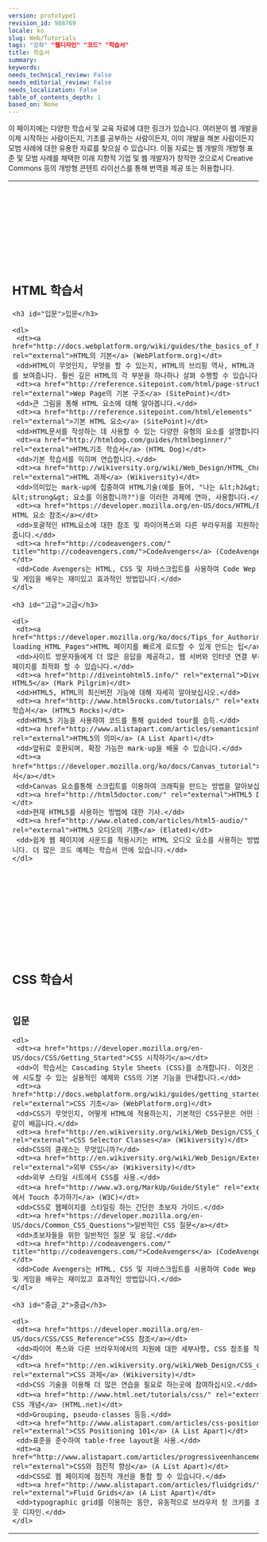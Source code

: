 ```yaml
---
version: prototype1
revision_id: 988769
locale: ko
slug: Web/Tutorials
tags: "강좌" "웹디자인" "코드" "학습서"
title: 학습서
summary: 
keywords: 
needs_technical_review: False
needs_editorial_review: False
needs_localization: False
table_of_contents_depth: 1
based_on: None
---
```

<p>이 페이지에는 다양한 학습서 및 교육 자료에 대한 링크가 있습니다. 여러분이 웹 개발을 이제 시작하는 사람이든지, 기초를 공부하는 사람이든지, 이미 개발을 해본 사람이든지 모범 사례에 대한 유용한 자료를 찾으실 수 있습니다. 이들 자료는 웹 개발의 개방형 표준 및 모범 사례를 채택한 미래 지향적 기업 및 웹 개발자가 창작한 것으로서 Creative Commons 등의 개방형 콘텐트 라이선스를 통해 번역을 제공 또는 허용합니다.</p>

<table class="topicpage-table">
 <tbody>
  <tr>
   <td>
    <h2 class="Documentation" id="Documentation" name="Documentation">HTML 학습서</h2>

    <h3 id="입문">입문</h3>

    <dl>
     <dt><a href="http://docs.webplatform.org/wiki/guides/the_basics_of_html" rel="external">HTML의 기본</a> (WebPlatform.org)</dt>
     <dd>HTML이 무엇인지, 무엇을 할 수 있는지, HTML의 브리핑 역사, HTML과 같은 문서구조를 보여줍니다. 훨씬 깊은 HTML의 각 부분을 하나하나 살펴 수행할 수 있습니다.</dd>
     <dt><a href="http://reference.sitepoint.com/html/page-structure" rel="external">Wep Page의 기본 구조</a> (SitePoint)</dt>
     <dd>큰 그림을 통해 HTML 요소에 대해 알아봅니다.</dd>
     <dt><a href="http://reference.sitepoint.com/html/elements" rel="external">기본 HTML 요소</a> (SitePoint)</dt>
     <dd>HTML문서를 작성하는 데 사용할 수 있는 다양한 유형의 요소를 설명합니다.</dd>
     <dt><a href="http://htmldog.com/guides/htmlbeginner/" rel="external">HTML기초 학습서</a> (HTML Dog)</dt>
     <dd>기본 학습서를 익히며 연습합니다.</dd>
     <dt><a href="http://wikiversity.org/wiki/Web_Design/HTML_Challenges" rel="external">HTML 과제</a> (Wikiversity)</dt>
     <dd>의미있는 mark-up에 집중하여 HTML기술(예를 들어, "나는 &lt;h2&gt; 요소 또는&lt;strong&gt; 요소를 이용합니까?")을 이러한 과제에 연마, 사용합니다.</dd>
     <dt><a href="https://developer.mozilla.org/en-US/docs/HTML/Element">MDN HTML 요소 참조</a></dt>
     <dd>포괄적인 HTML요소에 대한 참조 및 파이어폭스와 다른 부라우저를 지원하는 방법을 알려줍니다.</dd>
     <dt><a href="http://codeavengers.com/" title="http://codeavengers.com/">CodeAvengers</a> (CodeAvengers.com)</dt>
     <dd>Code Avengers는 HTML, CSS 및 자바스크립트를 사용하여 Code Wep 에플리케이션 및 게임을 배우는 재미있고 효과적인 방법입니다.</dd>
    </dl>

    <h3 id="고급">고급</h3>

    <dl>
     <dt><a href="https://developer.mozilla.org/ko/docs/Tips_for_Authoring_Fast-loading_HTML_Pages">HTML 페이지를 빠르게 로드할 수 있게 만드는 팁</a></dt>
     <dd>사이트 방문자들에게 더 많은 응답을 제공하고, 웹 서버와 인터넷 연결 부하를 줄여 웹 페이지를 최적화 할 수 있습니다.</dd>
     <dt><a href="http://diveintohtml5.info/" rel="external">Dive into HTML5</a> (Mark Pilgrim)</dt>
     <dd>HTML5, HTML의 최신버전 기능에 대해 자세히 알아보십시오.</dd>
     <dt><a href="http://www.html5rocks.com/tutorials/" rel="external">HTML5 학습서</a> (HTML5 Rocks)</dt>
     <dd>HTML5 기능을 사용하여 코드를 통해 guided tour를 습득.</dd>
     <dt><a href="http://www.alistapart.com/articles/semanticsinhtml5/" rel="external">HTML5의 의미</a> (A List Apart)</dt>
     <dd>앞뒤로 호환되며, 확장 가능한 mark-up을 배울 수 있습니다.</dd>
     <dt><a href="https://developer.mozilla.org/ko/docs/Canvas_tutorial">Canvas 학습서</a></dt>
     <dd>Canvas 요소를통해 스크립트를 이용하여 크래픽을 만드는 방법을 알아보십시오.</dd>
     <dt><a href="http://html5doctor.com/" rel="external">HTML5 Doctor</a></dt>
     <dd>현재 HTML5를 사용하는 방법에 대한 기사.</dd>
     <dt><a href="http://www.elated.com/articles/html5-audio/" rel="external">HTML5 오디오의 기쁨</a> (Elated)</dt>
     <dd>쉽게 웹 페이지에 사운드를 적용시키는 HTML 오디오 요소를 사용하는 방법에 대해 알아봅니다. 더 많은 코드 예제는 학습서 안에 있습니다.</dd>
    </dl>
   </td>
   <td>
    <h2 class="Documentation" id="Documentation" name="Documentation">Javascript 학습서</h2>

    <h3 id="입문_2">입문</h3>

    <dl>
     <dt><a href="http://www.codecademy.com/">Codecademy</a> (Codecademy)</dt>
     <dd>Codecademy는 자바 스크립트를 코딩하는 방법을 배울 수 있는 가장 쉬운 방법입니다. 친구들과 함께 재미있게 배울 수 있습니다.</dd>
     <dt><a href="https://developer.mozilla.org/en-US/docs/JavaScript/Getting_Started">JavaScript 시작하기</a></dt>
     <dd>JavaScript란 무엇이며, 어떻게 도움을 줄까?</dd>
     <dt><a href="http://docs.webplatform.org/wiki/concepts/programming/programming_basics" rel="external">Programming – 입문 </a> (WebPlatform.org)</dt>
     <dd>프로그래밍의 기본 중의 기본. 자바스크립트를 사용하고 더 많은 것을 할 수 있는 모범사례와 무엇을 할 수 있는지 소개하는 기사.</dd>
     <dt><a href="http://dev.opera.com/articles/view/javascript-best-practices/" rel="external">JavaScript 모범사례</a><a href="http://docs.webplatform.org/wiki/tutorials/javascript_best_practices" title="http://docs.webplatform.org/wiki/tutorials/javascript_best_practices"> </a>(WebPlatform.org)</dt>
     <dd>자바 스크립트를 작성(그렇지 않아도)한 명백하고 분명한 몇 가지 모범사례에 대해 알아보십시오.</dd>
     <dt><a href="http://codeavengers.com/" title="http://codeavengers.com/">CodeAvengers</a> (CodeAvengers.com)</dt>
     <dd>Code Avengers는 HTML, CSS 및 자바스크립트를 사용하여 Code Wep 에플리케이션 및 게임을 배우는 재미있고 효과적인 방법입니다.</dd>
    </dl>

    <h3 id="중급">중급</h3>

    <dl>
     <dt><a href="https://developer.mozilla.org/en-US/docs/A_re-introduction_to_JavaScript">JavaScript 다시 소개하기</a></dt>
     <dd>중급 개발자들을 대상으로 자바 스크립트 프로그래밍 언어의 요점을 되풀이합니다.</dd>
     <dt><a href="http://eloquentjavascript.net/contents.html" rel="external">Eloquent JavaScript</a></dt>
     <dd>중급 및 고급 자바 스크립트 방법론에 대한 포괄적인 가이드.</dd>
     <dt><a a="" href="http://www.addyosmani.com/resources/essentialjsdesignpatterns/book/" rel="external">JavaScript 필수 디자인 패턴</a> (Addy Osmani)</dt>
     <dd>자바 스크립트에 필요한 디자인 패턴을 소개.</dd>
     <dt><a href="http://www.yuiblog.com/blog/2007/01/24/video-crockford-tjpl/" rel="external">JavaScript 프로그래밍 언어</a> (YUI Blog)</dt>
     <dd>오늘날, Douglas Crockford가 탐구해온 언어와 방법.</dd>
     <dt><a href="https://developer.mozilla.org/en-US/docs/Introduction_to_Object-Oriented_JavaScript">객체 지향 JavaScript 소개</a></dt>
     <dd>자바 스크립트 개체 모델에 대해 자세히 알아보십시오.</dd>
    </dl>

    <h3 id="고급_2">고급</h3>

    <dl>
     <dt><a href="http://ejohn.org/apps/learn/" rel="external">고급 JavaScript 학습</a> (John Resig)</dt>
     <dd>John Resig의 고급 자바스크립트 가이드.</dd>
     <dt><a href="http://www.elated.com/articles/javascript-dom-intro/" rel="external">JavaScript DOM을 소개합니다</a> (Elated)</dt>
     <dd>이것은 어떤 문서이며, 어디가 유용합니까? 이 문서는 강력한 스크립트 기능을 부드럽게 소개합니다.</dd>
     <dt><a href="http://yuiblog.com/blog/2006/10/20/video-crockford-domtheory/" rel="external">불편한 API: DOM의 이론</a> (YUI Blog)</dt>
     <dd>Douglas Crockford가 문서 객체 모델을 설명합니다.</dd>
     <dt><a href="http://yuiblog.com/blog/2006/11/27/video-crockford-advjs/" rel="external">고급JavaScript</a> (YUI Blog)</dt>
     <dd>Douglas Crockford가 자바 스크립트 프로그래머가 제작할 응용프로그램을 선택할 수 있는 코드 패턴을 유사하게 보여드립니다.</dd>
     <dt><a href="http://bonsaiden.github.com/JavaScript-Garden/" rel="external">JavaScript Garden</a></dt>
     <dd>자바 스크립트의 가장 독특한 부분을 설명서에서 참조하십시오.</dd>
     <dt><a href="http://stackoverflow.com/questions/394601/which-javascript-framework-jquery-vs-dojo-vs" rel="external">어떤 JavaScript Framework를?</a> (StackOverflow)</dt>
     <dd>자바 스크립트 프레임 워크를 선택하는 방법에 대한 조언.</dd>
     <dt><a href="http://yuiblog.com/blog/2008/07/22/non-blocking-scripts/" rel="external">Non-blocking JavaScript Downloads</a> (YUI Blog)</dt>
     <dd>자바 스크립트를 포함하는 페이지의 다운로드 성능 향상을 위한 팁을 제공합니다.</dd>
     <dt><a href="https://developer.mozilla.org/en-US/docs/JavaScript/Guide">JavaScript 가이드</a></dt>
     <dd>초급에서 고급까지 모든 수준을 학습 할 수 있는 포괄적이고 정기적으로 업데이트 되는 자가스크립트 설명서를 참조하십시오.</dd>
    </dl>
   </td>
  </tr>
  <tr>
   <td colspan="2">
    <h2 class="Documentation" id="Documentation" name="Documentation">CSS 학습서</h2>
   </td>
  </tr>
  <tr>
   <td>
    <h3 id="입문_3">입문</h3>

    <dl>
     <dt><a href="https://developer.mozilla.org/en-US/docs/CSS/Getting_Started">CSS 시작하기</a></dt>
     <dd>이 학습서는 Cascading Style Sheets (CSS)를 소개합니다. 이것은 자신의 컴퓨터에 시도할 수 있는 실용적인 예제와 CSS의 기본 기능을 안내합니다.</dd>
     <dt><a href="http://docs.webplatform.org/wiki/guides/getting_started_with_css" rel="external">CSS 기초</a> (WebPlatform.org)</dt>
     <dd>CSS가 무엇인지, 어떻게 HTML에 적용하는지, 기본적인 CSS구문은 어떤 것인지. 다음과 같이 배웁니다.</dd>
     <dt><a href="http://en.wikiversity.org/wiki/Web_Design/CSS_Classes" rel="external">CSS Selector Classes</a> (Wikiversity)</dt>
     <dd>CSS의 클래스는 무엇입니까?</dd>
     <dt><a href="http://en.wikiversity.org/wiki/Web_Design/External_CSS" rel="external">외부 CSS</a> (Wikiversity)</dt>
     <dd>외부 스타일 시트에서 CSS를 사용.</dd>
     <dt><a href="http://www.w3.org/MarkUp/Guide/Style" rel="external">스타일에서 Touch 추가하기</a> (W3C)</dt>
     <dd>CSS로 웹페이지를 스타일링 하는 간단한 초보자 가이드.</dd>
     <dt><a href="https://developer.mozilla.org/en-US/docs/Common_CSS_Questions">일반적인 CSS 질문</a></dt>
     <dd>초보자들을 위한 일반적인 질문 및 응답.</dd>
     <dt><a href="http://codeavengers.com/" title="http://codeavengers.com/">CodeAvengers</a> (CodeAvengers.com)</dt>
     <dd>Code Avengers는 HTML, CSS 및 자바스크립트를 사용하여 Code Wep 에플리케이션 및 게임을 배우는 재미있고 효과적인 방법입니다.</dd>
    </dl>

    <h3 id="중급_2">중급</h3>

    <dl>
     <dt><a href="https://developer.mozilla.org/en-US/docs/CSS/CSS_Reference">CSS 참조</a></dt>
     <dd>파이어 폭스와 다른 브라우저에서의 지원에 대한 세부사항, CSS 참조를 작성합니다.</dd>
     <dt><a href="http://en.wikiversity.org/wiki/Web_Design/CSS_challenges" rel="external">CSS 과제</a> (Wikiversity)</dt>
     <dd>CSS 기술을 이용해 더 많은 연습을 필요로 하는곳에 참여하십시오.</dd>
     <dt><a href="http://www.html.net/tutorials/css/" rel="external">중급 CSS 개념</a> (HTML.net)</dt>
     <dd>Grouping, pseudo-classes 등등.</dd>
     <dt><a href="http://www.alistapart.com/articles/css-positioning-101/" rel="external">CSS Positioning 101</a> (A List Apart)</dt>
     <dd>표준을 준수하여 table-free layout을 사용.</dd>
     <dt><a href="http://www.alistapart.com/articles/progressiveenhancementwithcss/" rel="external">CSS와 점진적 향상</a> (A List Apart)</dt>
     <dd>CSS로 웹 페이지에 점진적 개선을 통합 할 수 있습니다.</dd>
     <dt><a href="http://www.alistapart.com/articles/fluidgrids/" rel="external">Fluid Grids</a> (A List Apart)</dt>
     <dd>typographic grid를 이용하는 동안, 유동적으로 브라우저 창 크키를 조절하는 레이아웃 디자인.</dd>
    </dl>
   </td>
   <td>
    <h3 id="고급_3">고급</h3>

    <dl>
     <dt><a href="http://addyosmani.com/blog/css3-screencast/" rel="external">5분 동안의 CSS3</a> (Addy Osmani)</dt>
     <dd>CSS3 도입 된핵심 기능 중 일부에 대한 간단한 소개.</dd>
     <dt><a href="https://developer.mozilla.org/en-US/docs/CSS/Using_CSS_transforms">CSS를 사용한 변환</a></dt>
     <dd>회전, 기울이기, 크기 조절 등의 변환을 CSS를 사용하여 적용합니다.</dd>
     <dt><a href="https://developer.mozilla.org/en-US/docs/CSS/CSS_transitions">CSS 전환</a></dt>
     <dd>CSS 전환, 초안 CSS3 스펙의 일부 대신에 변경 내용이 즉시 적용하는 것에 CSS 속성 변화를 보여주는 방법을 제공합니다.</dd>
     <dt><a href="http://www.alistapart.com/articles/understanding-css3-transitions/" rel="external">Understanding CSS3 Transitions</a> (A List Apart)</dt>
     <dd>신중하게 상황을 선택하여 CSS3를 사용하여 전환을 시작합니다.</dd>
     <dt><a href="http://www.html5rocks.com/tutorials/webfonts/quick/" rel="external">@font-face 윕 font를 구현하기 위한 빠른 안내</a> (HTML5 Rocks)</dt>
     <dd>CSS3에서 @font-face 기능을 사용하면, 접근 조작 가능하거나 확장 가능한 방식으로 웹에서 사용자 지정 글꼴을 사용할 수 있습니다.</dd>
    </dl>
   </td>
  </tr>
 </tbody>
</table>

<p>&nbsp;</p>

